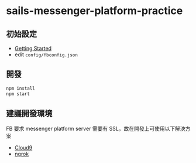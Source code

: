 # sails-messenger-platform-practice

## 初始設定

* [Getting Started](https://developers.facebook.com/docs/messenger-platform/quickstart)
* edit `config/fbconfig.json`

## 開發

```bash
npm install
npm start
```

## 建議開發環境

FB 要求 messenger platform server 需要有  SSL，故在開發上可使用以下解決方案

* [Cloud9](https://c9.io/)
* [ngrok](https://ngrok.com/)



